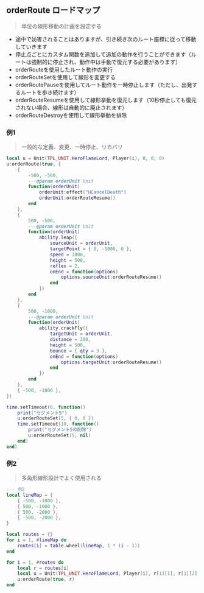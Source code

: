 ## orderRoute ロードマップ

> 単位の線形移動の計画を設定する

* 途中で妨害されることはありますが、引き続き次のルート座標に従って移動していきます
* 停止点ごとにカスタム関数を追加して追加の動作を行うことができます（ルートは強制的に停止され、動作中は手動で復元する必要があります）
* orderRouteを使用したルート動作の実行
* orderRouteSetを使用して線形を変更する
* orderRoutePauseを使用してルート動作を一時停止します（ただし、出発するルートを歩き続けます）
* orderRouteResumeを使用して線形挙動を復元します（10秒停止しても復元されない場合、線形は自動的に廃止されます）
* orderRouteDestroyを使用して線形挙動を排除

### 例1

> 一般的な定義、変更、一時停止、リカバリ

```lua
local u = Unit(TPL_UNIT.HeroFlameLord, Player(i), 0, 0, 0)
u:orderRoute(true, {
    {
        -500, -500,
        ---@param orderUnit Unit
        function(orderUnit)
            orderUnit:effect("HCancelDeath")
            orderUnit:orderRouteResume()
        end
    },
    {
        500, -500,
        ---@param orderUnit Unit
        function(orderUnit)
            ability.leap({
                sourceUnit = orderUnit,
                targetPoint = { 0, -1000, 0 },
                speed = 3000,
                height = 500,
                reflex = 2,
                onEnd = function(options)
                    options.sourceUnit:orderRouteResume()
                end
            })
        end
    },
    {
        500, -1000,
        ---@param orderUnit Unit
        function(orderUnit)
            ability.crackFly({
                targetUnit = orderUnit,
                distance = 300,
                height = 500,
                bounce = { qty = 3 },
                onEnd = function(options)
                    options.targetUnit:orderRouteResume()
                end
            })
        end
    },
    { -500, -1000 },
})

time.setTimeout(6, function()
    print("セグメント5")
    u:orderRouteSet(5, { 0, 0 })
    time.setTimeout(10, function()
        print("セグメント5の削除")
        u:orderRouteSet(5, nil)
    end)
end)
```

### 例2

> 多角形線形設計でよく使用される

```lua
--- 例2
local lineMap = {
    { -500, -1000 },
    { 500, -1000 },
    { 500, -2000 },
    { -500, -2000 },
}

local routes = {}
for i = 1, #lineMap do
    routes[i] = table.wheel(lineMap, 1 * (i - 1))
end

for i = 1, #routes do
    local r = routes[i]
    local u = Unit(TPL_UNIT.HeroFlameLord, Player(i), r[1][1], r[1][2], 0)
    u:orderRoute(true, r)
end
```
